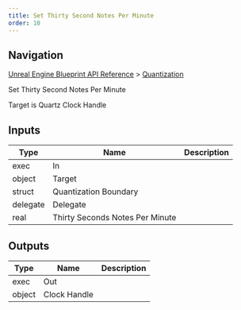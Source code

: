 ```yaml
---
title: Set Thirty Second Notes Per Minute
order: 10
---
```

## Navigation

[Unreal Engine Blueprint API Reference](https://dev.epicgames.com/documentation/en-us/unreal-engine/BlueprintAPI) > [Quantization](https://dev.epicgames.com/documentation/en-us/unreal-engine/BlueprintAPI/Quantization)

Set Thirty Second Notes Per Minute

Target is Quartz Clock Handle

## Inputs

| Type | Name | Description |
| --- | --- | --- |
| exec | In |  |
| object | Target |  |
| struct | Quantization Boundary |  |
| delegate | Delegate |  |
| real | Thirty Seconds Notes Per Minute |  |

## Outputs

| Type | Name | Description |
| --- | --- | --- |
| exec | Out |  |
| object | Clock Handle |  |

